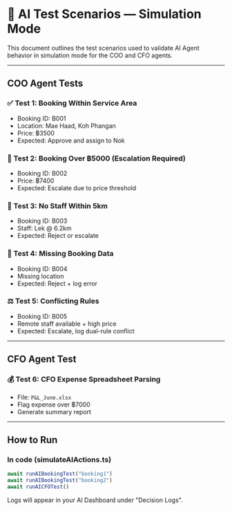# 🧪 AI Test Scenarios — Simulation Mode

This document outlines the test scenarios used to validate AI Agent behavior in simulation mode for the COO and CFO agents.

---

## COO Agent Tests

### ✅ Test 1: Booking Within Service Area
- Booking ID: B001
- Location: Mae Haad, Koh Phangan
- Price: ฿3500
- Expected: Approve and assign to Nok

### 🛑 Test 2: Booking Over ฿5000 (Escalation Required)
- Booking ID: B002
- Price: ฿7400
- Expected: Escalate due to price threshold

### 🛑 Test 3: No Staff Within 5km
- Booking ID: B003
- Staff: Lek @ 6.2km
- Expected: Reject or escalate

### 🛑 Test 4: Missing Booking Data
- Booking ID: B004
- Missing location
- Expected: Reject + log error

### ⚖️ Test 5: Conflicting Rules
- Booking ID: B005
- Remote staff available + high price
- Expected: Escalate, log dual-rule conflict

---

## CFO Agent Test

### 💰 Test 6: CFO Expense Spreadsheet Parsing
- File: `P&L_June.xlsx`
- Flag expense over ฿7000
- Generate summary report

---

## How to Run

### In code (simulateAIActions.ts)
```ts
await runAIBookingTest("booking1")
await runAIBookingTest("booking2")
await runAICFOTest()
```

Logs will appear in your AI Dashboard under "Decision Logs".

